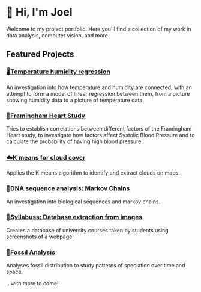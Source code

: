 # 👋 Hi, I'm Joel

Welcome to my project portfolio. Here you'll find a collection of my work in data analysis, computer vision, and more.

## Featured Projects

### [🌡️Temperature humidity regression](./1.Temp,-humidity)
An investigation into how temperature and humidity are connected, with an attempt to form a model of linear regression between them, from a picture showing humidity data to a picture of temperature data.

### [🏥Framingham Heart Study](./2.Fram-regression)
Tries to establish correlations between different factors of the Framingham Heart study, to investigate how factors affect Systolic Blood Pressure and to calculate the probability of having high blood pressure. 

### [☁️K means for cloud cover](./3.Cloud-cover-K-means)
Applies the K means algorithm to identify and extract clouds on maps.

### [🧬DNA sequence analysis: Markov Chains](./4.DNA-sequence-analysis)
An investigation into biological sequences and markov chains.

### [📸Syllabuss: Database extraction from images](./5.Syllabuss)
Creates a database of university courses taken by students using screenshots of a webpage.

### [🦖Fossil Analysis](./6.Fossil-Analysis)
Analyses fossil distribution to study patterns of speciation over time and space.

...with more to come!
